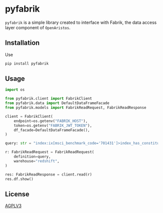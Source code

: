 # pyfabrik

`pyfabrik` is a simple library created to interface with Fabrik, the data access layer component of `OpenAristos`.

## Installation

Use 

```bash
pip install pyfabrik
```

## Usage

```python
import os

from pyfabrik.client import FabrikClient
from pyfabrik.data import DefaultDataFrameFacade
from pyfabrik.models import FabrikReadRequest, FabrikReadResponse

client = FabrikClient(
    endpoint=os.getenv("FABRIK_HOST"),
    token=os.getenv("FABRIK_JWT_TOKEN"),
    df_facade=DefaultDataFrameFacade(),
)

query: str = "index:ix[msci_benchmark_code='701431']>index_has_constituent>.effective.instrument_region:ir[]@axioma:a axioma.axww4_attribution_security.by_instrument_region[a,ir,price,effective_dt] e 2015-01-01 2015-02-01 b"

r: FabrikReadRequest = FabrikReadRequest(
    definition=query,
    warehouse="redshift",
)

res: FabrikReadResponse = client.read(r)
res.df.show()
```

## License
[AGPLV3](https://choosealicense.com/licenses/agpl-3.0/)
